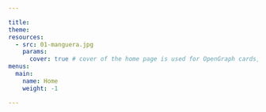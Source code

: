 ```yaml
---

title: 
theme: 
resources:
  - src: 01-manguera.jpg
    params:
      cover: true # cover of the home page is used for OpenGraph cards, etc.
menus:
  main:
    name: Home
    weight: -1

---
```

